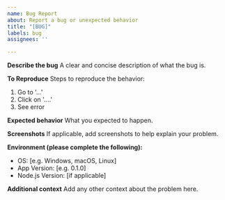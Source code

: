 ```yaml
---
name: Bug Report
about: Report a bug or unexpected behavior
title: "[BUG]"
labels: bug
assignees: ''

---
```


**Describe the bug**
A clear and concise description of what the bug is.

**To Reproduce**
Steps to reproduce the behavior:
1. Go to '...'
2. Click on '....'
3. See error

**Expected behavior**
What you expected to happen.

**Screenshots**
If applicable, add screenshots to help explain your problem.

**Environment (please complete the following):**
 - OS: [e.g. Windows, macOS, Linux]
 - App Version: [e.g. 0.1.0]
 - Node.js Version: [if applicable]

**Additional context**
Add any other context about the problem here.
